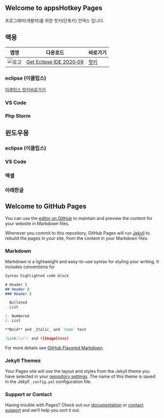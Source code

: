 ## Welcome to appsHotkey Pages

프로그래머(개발자)를 위한 핫키(단축키) 인덱스 입니다.

## 맥용

앱명 | 다운로드 | 바로가기
------------ | ------------- | ------------- 
![로고](https://www.eclipse.org/eclipse.org-common/themes/solstice/public/images/logo/eclipse-foundation-white-orange.svg) | [Get Eclipse IDE 2020‑09](www.eclipse.org/downloads/download.php) | [핫키](https://github.com/appskey/appskey.github.io/edit/master/index.md) 




### eclipse (이클립스)
[이클립스 핫키바로가기](https://github.com/appskey/appskey.github.io/edit/master/index.md)


### VS Code
### Php Storm



## 윈도우용 

### eclipse (이클립스)
### VS Code
### 엑셀
### 아래한글

## Welcome to GitHub Pages

You can use the [editor on GitHub](https://github.com/appskey/appskey.github.io/edit/master/index.md) to maintain and preview the content for your website in Markdown files.

Whenever you commit to this repository, GitHub Pages will run [Jekyll](https://jekyllrb.com/) to rebuild the pages in your site, from the content in your Markdown files.

### Markdown

Markdown is a lightweight and easy-to-use syntax for styling your writing. It includes conventions for

```markdown
Syntax highlighted code block

# Header 1
## Header 2
### Header 3

- Bulleted
- List

1. Numbered
2. List

**Bold** and _Italic_ and `Code` text

[Link](url) and ![Image](src)
```

For more details see [GitHub Flavored Markdown](https://guides.github.com/features/mastering-markdown/).

### Jekyll Themes

Your Pages site will use the layout and styles from the Jekyll theme you have selected in your [repository settings](https://github.com/appskey/appskey.github.io/settings). The name of this theme is saved in the Jekyll `_config.yml` configuration file.

### Support or Contact

Having trouble with Pages? Check out our [documentation](https://docs.github.com/categories/github-pages-basics/) or [contact support](https://github.com/contact) and we’ll help you sort it out.
